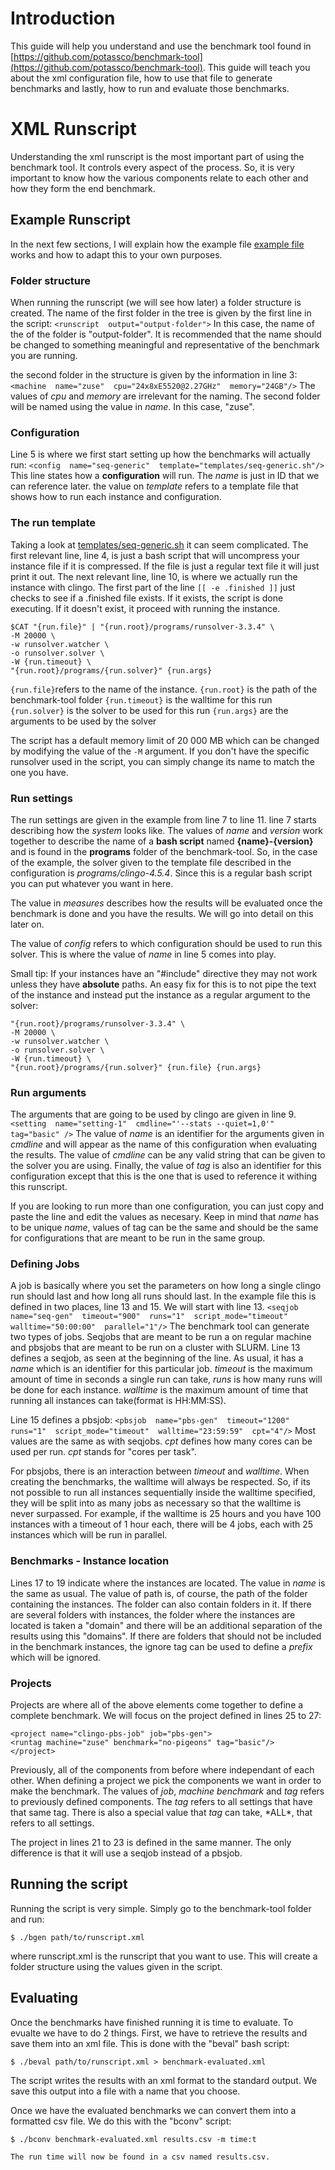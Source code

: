 # Introduction
This guide will help you understand and use the benchmark tool found in [https://github.com/potassco/benchmark-tool](https://github.com/potassco/benchmark-tool).
This guide will teach you about the xml configuration file, how to use that file to generate benchmarks and lastly, how to run and evaluate those benchmarks.

 # XML Runscript
 Understanding the xml runscript  is the most important part of using the benchmark tool. It controls every aspect of the process. So, it is very important to know how the various components relate to each other and how they form the end benchmark.

## Example Runscript
In the next few sections, I will explain how the example file [example file](https://github.com/potassco/benchmark-tool/blob/master/runscripts/runscript-example.xml) works and how to adapt this to your own purposes.

### Folder structure
When running the runscript (we will see how later) a folder structure is created. The name of the first folder in the tree is given by the first line in the script:
```<runscript  output="output-folder">```
In this case, the name of the of the folder is "output-folder". It is recommended that the name should be changed to something meaningful and representative of the benchmark you are running.

the second folder in the structure is given by the information in line 3:
```<machine  name="zuse"  cpu="24x8xE5520@2.27GHz"  memory="24GB"/>```
The values of *cpu* and *memory* are irrelevant for the naming. The second folder will be named  using the value in *name*. In this case, "zuse".

### Configuration
Line 5 is where we first start setting up how the benchmarks will actually run:
```<config  name="seq-generic"  template="templates/seq-generic.sh"/>```
This line states how a **configuration** will run. The *name* is just in ID that we can reference later. the value on *template* refers to a template file that shows how to run each instance and configuration. 

### The run template

Taking a look at [templates/seq-generic.sh](https://github.com/potassco/benchmark-tool/blob/master/templates/seq-generic.sh) it can seem complicated. The first relevant line, line 4, is just a bash script that will uncompress your instance file if it is compressed. If the file is just a regular text file it will just print it out.
The next relevant line, line 10, is where we actually run the instance with clingo. The first part of the line ```[[ -e .finished ]]``` just checks to see if a .finished file exists. If it exists, the script is done executing. If it doesn't exist, it proceed with running the instance.
```
$CAT "{run.file}" | "{run.root}/programs/runsolver-3.3.4" \
-M 20000 \
-w runsolver.watcher \
-o runsolver.solver \
-W {run.timeout} \
"{run.root}/programs/{run.solver}" {run.args}
```
```{run.file}```refers to the name of the instance. 
```{run.root}``` is the path of the benchmark-tool folder
```{run.timeout}``` is the walltime for this run
```{run.solver}``` is the solver to be used for this run
```{run.args}``` are the arguments to be used by the solver

The script has a default memory limit of 20 000 MB which can be changed by modifying the value of the ```-M``` argument. 
If you don't have the specific runsolver used in the script, you can simply change its name to match the one you have.

### Run settings
The run settings are given in the example from line 7 to line 11. line 7 starts describing how the *system* looks like. The values of *name* and *version* work together to describe the name of a **bash script** named **{name}-{version}** and is found in the **programs** folder of the benchmark-tool. So, in the case of the example, the solver given to the template file described in the configuration is *programs/clingo-4.5.4*. Since this is a regular bash script you can put whatever you want in here.

The value in *measures* describes how the results will be evaluated once the benchmark is done and you have the results. We will go into detail on this later on.

The value of *config* refers to which configuration should be used to run this solver. This is where the value of *name* in line 5 comes into play. 

Small tip: If your instances have an "#include" directive they may not work unless they have **absolute** paths. An easy fix for this is to not pipe the text of the instance and instead put the instance as a regular argument to the solver:
```
"{run.root}/programs/runsolver-3.3.4" \
-M 20000 \
-w runsolver.watcher \
-o runsolver.solver \
-W {run.timeout} \
"{run.root}/programs/{run.solver}" {run.file} {run.args} 
```
### Run arguments
The arguments that are going to be used by clingo are given in line 9.
```<setting  name="setting-1"  cmdline="'--stats --quiet=1,0'"  tag="basic" />```
The value of *name* is an identifier for the arguments given in *cmdline* and will appear as the name of this configuration when evaluating the results. The value of *cmdline* can be any valid string that can be given to the solver you are using. Finally, the value of *tag* is also an identifier for this configuration except that this is the one that is used to reference it withing this runscript.

If you are looking to run more than one configuration, you can just copy and paste the line and edit the values as necesary. Keep in mind that *name* has to be unique *name*, values of tag can be the same and should be the same for configurations that are meant to be run in the same group.

### Defining Jobs
A job is basically where you set the parameters on how long a single clingo run should last and how long all runs should last. In the example file this is defined in two places, line 13 and 15. We will start with line 13.
```<seqjob  name="seq-gen"  timeout="900"  runs="1"  script_mode="timeout"  walltime="50:00:00"  parallel="1"/>```
The benchmark tool can generate two types of jobs. Seqjobs that are meant to be run a on regular machine and pbsjobs that are meant to be run on a cluster with SLURM. Line 13 defines a seqjob, as seen at the beginning of the line. As usual, it has a *name* which is an identifier for this particular job. *timeout* is the maximum amount of time in seconds a single run can take, *runs* is how many runs will be done for each instance. *walltime* is the maximum amount of time that running all instances can take(format is HH:MM:SS).

Line 15 defines a pbsjob:
```<pbsjob  name="pbs-gen"  timeout="1200"  runs="1"  script_mode="timeout"  walltime="23:59:59"  cpt="4"/>```
Most values are the same as with seqjobs. *cpt* defines how many cores can be used per run. *cpt* stands for "cores per task".

For pbsjobs, there is an interaction between *timeout* and *walltime*. When creating the benchmarks, the walltime will always be respected. So, if its not possible to run all instances sequentially inside the walltime specified, they will be split into as many jobs as necessary so that the walltime is never surpassed. For example, if the walltime is 25 hours and you have 100 instances with a timeout of 1 hour each, there will be 4 jobs, each with 25 instances which will be run in parallel.

### Benchmarks - Instance location
Lines 17 to 19 indicate where the instances are located. The value in *name* is the same as usual. The value of path is, of course, the path of the folder containing the instances. The folder can also contain folders in it. If there are several folders with instances, the folder where the instances are located is taken a "domain" and there will be an additional separation of the results using this "domains". 
If there are folders that should not be included in the benchmark instances, the ignore tag can be used to define a *prefix* which will be ignored.

### Projects
Projects are where all of the above elements come together to define a complete benchmark. We will focus on the project defined in lines 25 to 27:
```
<project name="clingo-pbs-job" job="pbs-gen">
<runtag machine="zuse" benchmark="no-pigeons" tag="basic"/>
</project>
```
Previously, all of the components from before where independant of each other. When defining a project we pick the components we want in order to make the benchmark. The values of *job*, *machine* *benchmark* and *tag* refers to previously defined components. The *tag* refers to all settings that have that same tag. There is also a special value that *tag* can take, \*ALL\*, that refers to all settings.

The project in lines 21 to 23 is defined in the same manner. The only difference is that it will use a seqjob instead of a pbsjob.

## Running the script
Running the script is very simple. Simply go to the benchmark-tool folder and run:
```
$ ./bgen path/to/runscript.xml
```
where runscript.xml is the runscript that you want to use. This will create a folder structure using the values given in the script.


## Evaluating
Once the benchmarks have finished running it is time to evaluate. To evualte we have to do 2 things. First, we have to retrieve the results and save them into an xml file. This is done with the "beval" bash script:
```
$ ./beval path/to/runscript.xml > benchmark-evaluated.xml
```
The script writes the results with an xml format to the standard output. We save this output into a file with a name that you choose.

Once we have the evaluated benchmarks we can convert them into a formatted csv file. We do this with the "bconv" script:
```
$ ./bconv benchmark-evaluated.xml results.csv -m time:t

The run time will now be found in a csv named results.csv. 
```